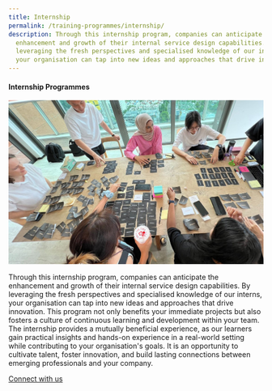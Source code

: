 ```yaml
---
title: Internship
permalink: /training-programmes/internship/
description: Through this internship program, companies can anticipate the
  enhancement and growth of their internal service design capabilities. By
  leveraging the fresh perspectives and specialised knowledge of our interns,
  your organisation can tap into new ideas and approaches that drive innovation.
---
```

#### **Internship Programmes** 

![](/images/Programmes/programmes_internship.jpg)

Through this internship program, companies can anticipate the enhancement and growth of their internal service design capabilities. By leveraging the fresh perspectives and specialised knowledge of our interns, your organisation can tap into new ideas and approaches that drive innovation. This program not only benefits your immediate projects but also fosters a culture of continuous learning and development within your team. The internship provides a mutually beneficial experience, as our learners gain practical insights and hands-on experience in a real-world setting while contributing to your organisation's goals. It is an opportunity to cultivate talent, foster innovation, and build lasting connections between emerging professionals and your company. 

<a target="_blank" href="/contact-us/">Connect with us </a>